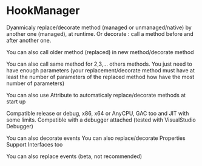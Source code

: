 # HookManager
Dyanmicaly replace/decorate method (managed or unmanaged/native) by another one (managed), at runtime. Or decorate : call a method before and after another one.

You can also call older method (replaced) in new method/decorate method

You can also call same method for 2,3,... others methods. You just need to have enough parameters (your replacement/decorate method must have at least the number of parameters of the replaced method how have the most number of parameters)

You can also use Attribute to automaticaly replace/decorate methods at start up

Compatible release or debug, x86, x64 or AnyCPU, GAC too and JIT with some limits.
Compatible with a debugger attached (tested with VisualStudio Debugger)

You can also decorate events
You can also replace/decorate Properties
Support Interfaces too

You can also replace events (beta, not recommended)
